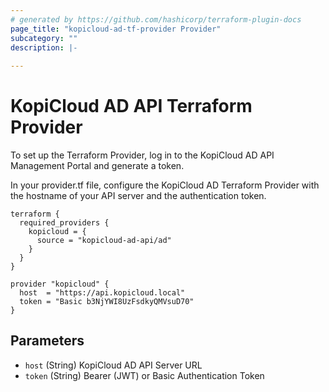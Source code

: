 ```yaml
---
# generated by https://github.com/hashicorp/terraform-plugin-docs
page_title: "kopicloud-ad-tf-provider Provider"
subcategory: ""
description: |-
  
---
```


# KopiCloud AD API Terraform Provider

To set up the Terraform Provider, log in to the KopiCloud AD API Management Portal and generate a token.

In your provider.tf file, configure the KopiCloud AD Terraform Provider with the hostname of your API server and the authentication token.

```
terraform {
  required_providers {
    kopicloud = {
      source = "kopicloud-ad-api/ad"
    }
  }
}

provider "kopicloud" {
  host  = "https://api.kopicloud.local"
  token = "Basic b3NjYWI8UzFsdkyQMVsuD70"
}
```

<!-- schema generated by tfplugindocs -->
## Parameters

- `host` (String) KopiCloud AD API Server URL
- `token` (String) Bearer (JWT) or Basic Authentication Token
